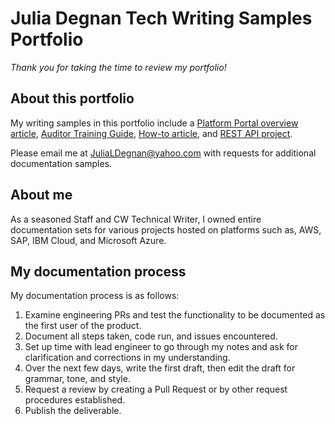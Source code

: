 # Julia Degnan Tech Writing Samples Portfolio

*Thank you for taking the time to review my portfolio!*

## About this portfolio

My writing samples in this portfolio include a [Platform Portal overview article](https://hp.service-now.com/kb_view.do?sysparm_article=KB0013603), [Auditor Training Guide](/Welcome%20to%20my%20portfolio!/Samples/Auditor_TrainingGuideDEG.pdf), [How-to article](https://hp.service-now.com/wexkb?id=kb_article&sysparm_article=KB0013645), and [REST API project](/Welcome%20to%20my%20portfolio!/Samples/REST_API_Sample.md).

Please email me at JuliaLDegnan@yahoo.com with requests for additional documentation samples.

## About me

As a seasoned Staff and CW Technical Writer, I owned entire documentation sets for various projects hosted on platforms such as, AWS, SAP, IBM Cloud, and Microsoft Azure.

## My documentation process

My documentation process is as follows:

 1. Examine engineering PRs and test the functionality to be documented as the first user of the product.
 2. Document all steps taken, code run, and issues encountered.
 3. Set up time with lead engineer to go through my notes and ask for clarification and corrections in my understanding.
 4. Over the next few days, write the first draft, then edit the draft for grammar, tone, and style.
 5. Request a review by creating a Pull Request or by other request procedures established.
 6. Publish the deliverable.


